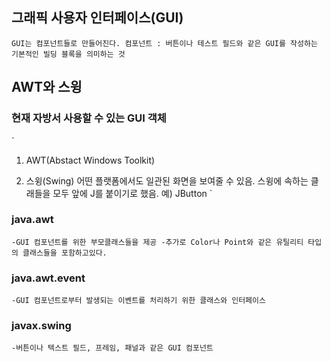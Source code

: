 ## 그래픽 사용자 인터페이스(GUI)

`GUI는 컴포넌트들로 만들어진다.
컴포넌트 : 버튼이나 테스트 필드와 같은 GUI를 작성하는 기본적인 빌딩 블록을 의미하는 것
`
 

## AWT와 스윙

### 현재 자방서 사용할 수 있는 GUI 객체
`
1) AWT(Abstact Windows Toolkit)

2) 스윙(Swing)
어떤 플랫폼에서도 일관된 화면을 보여줄 수 있음.
스윙에 속하는 클래들을 모두 앞에 J를 붙이기로 했음. 예) JButton
`

### java.awt

`
-GUI 컴포넌트를 위한 부모클래스들을 제공
-추가로 Color나 Point와 같은 유틸리티 타입의 클래스들을 포함하고있다.
`

### java.awt.event
`
-GUI 컴포넌트로부터 발생되는 이벤트를 처리하기 위한 클래스와 인터페이스
`

### javax.swing
`
-버튼이나 텍스트 필드, 프레임, 패널과 같은 GUI 컴포넌트
`

